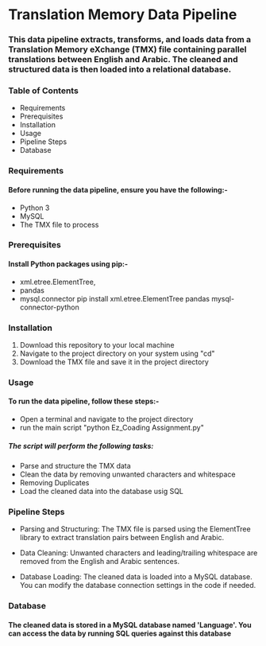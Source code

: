 # Translation Memory Data Pipeline

### This data pipeline extracts, transforms, and loads data from a Translation Memory eXchange (TMX) file containing parallel translations between English and Arabic. The cleaned and structured data is then loaded into a relational database.

### Table of Contents
- Requirements
- Prerequisites
- Installation
- Usage
- Pipeline Steps
- Database

### Requirements
#### Before running the data pipeline, ensure you have the following:-
- Python 3
- MySQL
- The TMX file to process

### Prerequisites
#### Install Python packages using pip:-
- xml.etree.ElementTree,
- pandas
- mysql.connector
pip install xml.etree.ElementTree pandas mysql-connector-python

### Installation
1. Download this repository to your local machine
2. Navigate to the project directory on your system using "cd"
3. Download the TMX file and save it in the project directory

### Usage
#### To run the data pipeline, follow these steps:-
- Open a terminal and navigate to the project directory
- run the main script "python Ez_Coading Assignment.py"
##### The script will perform the following tasks:
- Parse and structure the TMX data
- Clean the data by removing unwanted characters and whitespace
- Removing Duplicates
- Load the cleaned data into the database usig SQL

### Pipeline Steps

- Parsing and Structuring: The TMX file is parsed using the ElementTree library to extract translation pairs between English and Arabic.

- Data Cleaning: Unwanted characters and leading/trailing whitespace are removed from the English and Arabic sentences.

- Database Loading: The cleaned data is loaded into a MySQL database. You can modify the database connection settings in the code if needed.

### Database
#### The cleaned data is stored in a MySQL database named 'Language'. You can access the data by running SQL queries against this database






